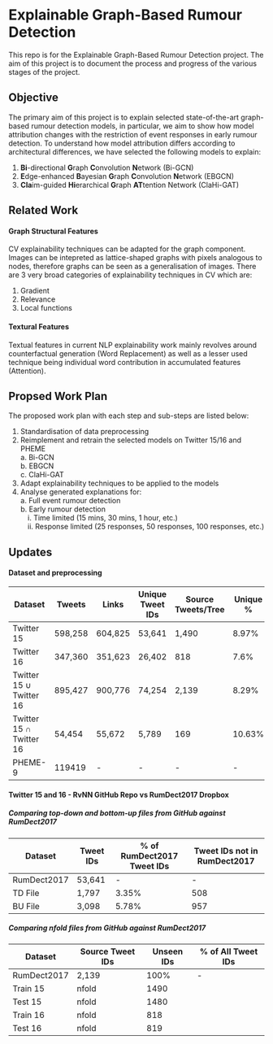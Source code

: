 # Explainable Graph-Based Rumour Detection

This repo is for the Explainable Graph-Based Rumour Detection project. The aim of this project is to document the process and progress of the various stages of the project.

## Objective

The primary aim of this project is to explain selected state-of-the-art graph-based rumour detection models, in particular, we aim to show how model attribution changes with the restriction of event responses in early rumour detection. To understand how model attribution differs according to architectural differences, we have selected the following models to explain: 

1. <b>Bi</b>-directional <b>G</b>raph <b>C</b>onvolution <b>N</b>etwork (Bi-GCN)
2. <b>E</b>dge-enhanced <b>B</b>ayesian <b>G</b>raph <b>C</b>onvolution <b>N</b>etwork (EBGCN)
3. <b>Cla</b>im-guided <b>Hi</b>erarchical <b>G</b>raph <b>AT</b>tention Network (ClaHi-GAT)

## Related Work

#### Graph Structural Features

CV explainability techniques can be adapted for the graph component. Images can be intepreted as lattice-shaped graphs with pixels analogous to nodes, therefore graphs can be seen as a generalisation of images. There are 3 very broad categories of explainability techniques in CV which are:

1. Gradient
2. Relevance 
3. Local functions

#### Textural Features

Textual features in current NLP explainability work mainly revolves around counterfactual generation (Word Replacement) as well as a lesser used technique being individual word contribution in accumulated features (Attention).

## Propsed Work Plan

The proposed work plan with each step and sub-steps are listed below:

1. Standardisation of data preprocessing
2. Reimplement and retrain the selected models on Twitter 15/16 and PHEME  
a. Bi-GCN  
b. EBGCN  
c. ClaHi-GAT
3. Adapt explainability techniques to be applied to the models
4. Analyse generated explanations for:  
a. Full event rumour detection  
b. Early rumour detection  
&emsp;i. Time limited (15 mins, 30 mins, 1 hour, etc.)  
&emsp;ii. Response limited (25 responses, 50 responses, 100 responses, etc.)

## Updates

#### Dataset and preprocessing

|Dataset|Tweets|Links|Unique Tweet IDs|Source Tweets/Tree|Unique %|
|-------|------|-----|----------------|------------------|--------|
|Twitter 15|598,258|604,825|53,641|1,490|8.97%|
|Twitter 16|347,360|351,623|26,402|818|7.6%|
|Twitter 15 ∪ Twitter 16|895,427|900,776|74,254|2,139|8.29%|
|Twitter 15 ∩ Twitter 16|54,454|55,672|5,789|169|10.63%|
|PHEME-9|119419|-|-|-|-|

#### Twitter 15 and 16 - RvNN GitHub Repo vs RumDect2017 Dropbox

##### Comparing top-down and bottom-up files from GitHub against RumDect2017
|Dataset|Tweet IDs|% of RumDect2017 Tweet IDs|Tweet IDs not in RumDect2017|
|-------|---------|--------------------------|----------------------------|
|RumDect2017|53,641|-|-|
|TD File|1,797|3.35%|508|
|BU File|3,098|5.78%|957|

##### Comparing nfold files from GitHub against RumDect2017
|Dataset|Source Tweet IDs|Unseen IDs|% of All Tweet IDs|
|-------|----------------|----------|------------------|
|RumDect2017|2,139|100%|-|
|Train 15|nfold|1490||0|
|Test 15|nfold|1480||0|
|Train 16|nfold|818||0|
|Test 16|nfold|819||4|



#### 

<!-- |Missing Tweets|Missing %|Added Tweets|
|--------------|---------|------------|
|Twitter 15/16 (Shaun's Data)|72055|24393|33.85%|72113| -->
